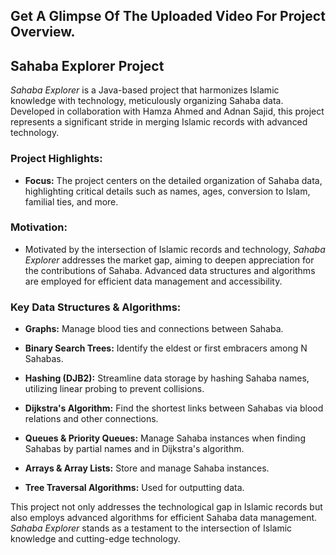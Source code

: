 ## Get A Glimpse Of The Uploaded Video For Project Overview.

## **Sahaba Explorer Project**

*Sahaba Explorer* is a Java-based project that harmonizes Islamic knowledge with technology, meticulously organizing Sahaba data. Developed in collaboration with Hamza Ahmed and Adnan Sajid, this project represents a significant stride in merging Islamic records with advanced technology.

### **Project Highlights:**
- **Focus:** The project centers on the detailed organization of Sahaba data, highlighting critical details such as names, ages, conversion to Islam, familial ties, and more.
  
### **Motivation:**
- Motivated by the intersection of Islamic records and technology, *Sahaba Explorer* addresses the market gap, aiming to deepen appreciation for the contributions of Sahaba. Advanced data structures and algorithms are employed for efficient data management and accessibility.

### **Key Data Structures & Algorithms:**
- **Graphs:** Manage blood ties and connections between Sahaba.
  
- **Binary Search Trees:** Identify the eldest or first embracers among N Sahabas.
  
- **Hashing (DJB2):** Streamline data storage by hashing Sahaba names, utilizing linear probing to prevent collisions.
  
- **Dijkstra's Algorithm:** Find the shortest links between Sahabas via blood relations and other connections.
  
- **Queues & Priority Queues:** Manage Sahaba instances when finding Sahabas by partial names and in Dijkstra's algorithm.
  
- **Arrays & Array Lists:** Store and manage Sahaba instances.
  
- **Tree Traversal Algorithms:** Used for outputting data.

This project not only addresses the technological gap in Islamic records but also employs advanced algorithms for efficient Sahaba data management. *Sahaba Explorer* stands as a testament to the intersection of Islamic knowledge and cutting-edge technology.
